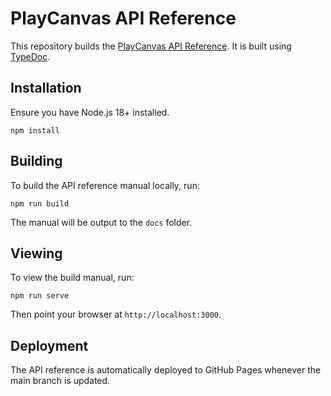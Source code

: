 # PlayCanvas API Reference

This repository builds the [PlayCanvas API Reference](https://playcanvas.github.io/api-reference/). It is built using [TypeDoc](https://typedoc.org/).

## Installation

Ensure you have Node.js 18+ installed.

    npm install

## Building

To build the API reference manual locally, run:

    npm run build

The manual will be output to the `docs` folder.

## Viewing

To view the build manual, run:

    npm run serve

Then point your browser at `http://localhost:3000`.

## Deployment

The API reference is automatically deployed to GitHub Pages whenever the main branch is updated.
